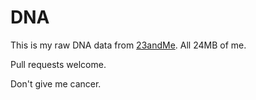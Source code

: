 DNA
===

This is my raw DNA data from [23andMe](https://23andme.com). All 24MB of me.

Pull requests welcome.

Don't give me cancer.
